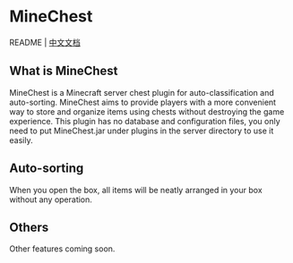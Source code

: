 # MineChest
README | [中文文档](README_zh-CN.md)

## What is MineChest
MineChest is a Minecraft server chest plugin for auto-classification and auto-sorting.
MineChest aims to provide players with a more convenient way to store and organize items using chests without destroying the game experience.
This plugin has no database and configuration files, you only need to put MineChest.jar under plugins in the server directory to use it easily.

## Auto-sorting
When you open the box, all items will be neatly arranged in your box without any operation.

## Others
Other features coming soon.